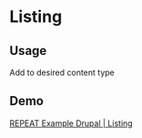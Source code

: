 # Listing
## Usage
Add to desired content type

## Demo
[REPEAT Example Drupal | Listing](https://test-repeat-example-drupal.pantheonsite.io/listing)
